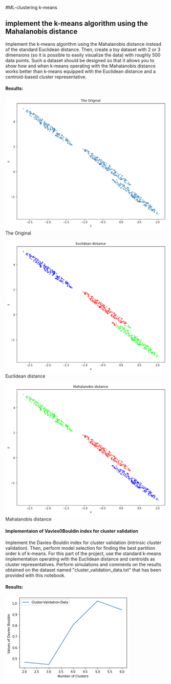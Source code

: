 #ML-clustering k-means

## implement the k-means algorithm using the Mahalanobis distance
Implement the k-means algorithm using the Mahalanobis distance instead of the standard Euclidean distance. Then, create a toy dataset with 2 or 3 dimensions (so it is possible to easily visualize the data) with roughly 500 data points. Such a dataset should be designed so that it allows you to show how and when k-means operating with the Mahalanobis distance works better than k-means equipped with the Euclidean distance and a centroid-based cluster representative.

#### Results:
![](./img/1.png)
The Original

![](./img/2.png)
Euclidean distance

![](./img/3.png)
Mahalanobis distance

#### Implementaion of Vavies0Bouldin index for cluster validation
Implement the Davies-Bouldin index for cluster validation (intrinsic cluster validation). Then, perform model selection for finding the best partition order k of k-means. For this part of the project, use the standard k-means implementation operating with the Euclidean distance and centroids as cluster representatives. Perform simulations and comments on the results obtained on the dataset named "cluster_validation_data.txt" that has been provided with this notebook.

#### Results:
![](./img/4.png)


